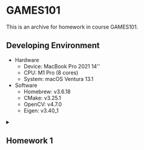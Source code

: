 # GAMES101
This is an archive for homework in course GAMES101.
## Developing Environment
- Hardware
  - Device: MacBook Pro 2021 14''
  - CPU: M1 Pro (8 cores)
  - System: macOS Ventura 13.1
- Software
  - Homebrew: v3.6.18
  - CMake: v3.25.1
  - OpenCV: v4.7.0
  - Eigen: v3.40_1

<details id=1>
<summary><h2>Homework 1</h2></summary>

### Commands
```bash
./Rasterizer                    #Rotating around z-axis (by default)

./Rasterizer -x                 #Rotating around x-axis

./Rasterizer -y                 #Rotating around y-axis

./Rasterizer -r 20              #Rotating the triangle around z-axis by 20 degree
                                #save it to output.png

./Rasterizer -r 20 image.png    #Rotating the triangle around z-axis by 20 degree
                                #save it to image.png

./Rasterizer -r 20 -x image.png #Rotating the triangle around x-axis by 20 degree
                                #save it to image.png
```
### Basic
Rotating around z-axis
![basic](./images/homework1-basic.gif)

### Advance
Rotating around x-axis
![advance-x](images/homework1-advance-x.gif)

Rotating around y-axis
![advance-y](./images/homework1-advance-y.gif)

</details>